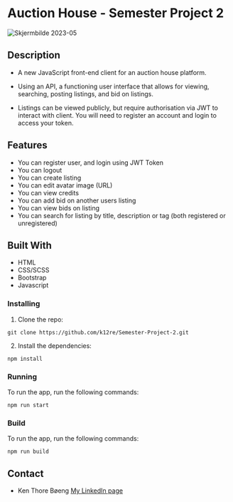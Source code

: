 # Auction House - Semester Project 2
![Skjermbilde 2023-05](https://github.com/k12re/Semester-Project-2/assets/83732570/157f8c64-4278-4d67-820e-9393707ec3a7)


## Description


- A new JavaScript front-end client for an auction house platform.

- Using an API, a functioning user interface that allows for viewing, searching, posting listings, and bid on listings.

- Listings can be viewed publicly, but require authorisation via JWT to interact with client. You will need to register an account and login to access your token.


## Features

- You can register user, and login using JWT Token
- You can logout
- You can create listing
- You can edit avatar image (URL)
- You can view credits
- You can add bid on another users listing
- You can view bids on listing
- You can search for listing by title, description or tag (both registered or unregistered)

## Built With

- HTML
- CSS/SCSS
- Bootstrap
- Javascript

### Installing

1. Clone the repo:

```
git clone https://github.com/k12re/Semester-Project-2.git
```

2. Install the dependencies:

```
npm install
```

### Running

To run the app, run the following commands:

```
npm run start
```

### Build

To run the app, run the following commands:

```
npm run build
```

## Contact

- Ken Thore Bøeng [My LinkedIn page](https://www.linkedin.com/in/ken-thore-bøeng-b2b1b3ba/)
